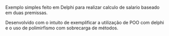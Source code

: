 Exemplo simples feito em Delphi para realizar calculo de salario baseado em duas premissas.

Desenvolvido com o intuito de exemplificar a utilização de POO com delphi e o uso de polimirfismo com sobrecarga de métodos.
